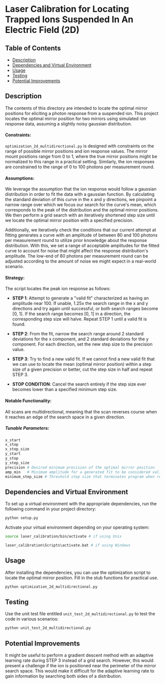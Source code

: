 # Laser Calibration for Locating Trapped Ions Suspended In An Electric Field (2D)

## Table of Contents
- [Description](#description)
- [Dependencies and Virtual Environment](#dependencies-and-virtual-environment)
- [Usage](#usage)
- [Testing](#testing)
- [Potential Improvements](#potential-improvements)

## Description

The contents of this directory are intended to locate the optimal mirror positions for eliciting a photon response from a suspended ion. This project locates the optimal mirror position for two mirrors using simulated ion response data, assuming a slightly noisy gaussian distribution.

#### Constraints:
```optimization_2d_multidirectional.py``` is designed with constraints on the range of possible mirror positions and ion response values. The mirror mount positions range from 0 to 1, where the true mirror positions might be normalized to this range in a practical setting. Similarly, the ion responses are constrained to the range of 0 to 100 photons per measurement round. 

#### Assumptions:
We leverage the assumption that the ion response would follow a gaussian distribution in order to fit the data with a gaussian function. By calculating the standard deviation of this curve in the x and y directions, we pinpoint a narrow range over which we focus our search for the curve's mean, which corresponds to the peak of the distribution and the optimal mirror positions. We then perform a grid search with an iteratively shortened step size until we locate the optimal mirror position with a specified precision. 

Additionally, we iteratively check the conditions that our current attempt at fitting generates a curve with an amplitude of between 80 and 100 photons per measurement round to utilize prior knowledge about the response distribution. With this, we set a range of acceptable amplitudes for the fitted curve to account for noise that might affect the response distribution's amplitude. The low-end of 80 photons per measurement round can be adjusted according to the amount of noise we might expect in a real-world scenario.

#### Strategy:
The script locates the peak ion response as follows:

- **STEP 1**: Attempt to generate a "valid fit" characterized as having an amplitude near 100. If unable, 1.25x the search range in the x and y directions and try again until successful, or both search ranges become [0, 1]. If the search range becomes [0, 1] in a direction, the corresponding step size will halve. Repeat STEP 1 until a valid fit is found. 

- **STEP 2**: From the fit, narrow the search range around 2 standard deviations for the x component, and 2 standard deviations for the y component. For each direction, set the new step size to the precision value.

- **STEP 3**: Try to find a new valid fit. If we cannot find a new valid fit that we can use to locate the mean (optimal mirror position) within a step size of a given precision or better, cut the step size in half and repeat STEP 3. 

- **STOP CONDITION**: Cancel the search entirely if the step size ever becomes lower than a specified minimum step size.

#### Notable Functionality:
All scans are multidirectional, meaning that the scan reverses course when it reaches an edge of the search space in a given direction.

##### Tunable Parameters:
```bash
x_start
x_stop
x_step_size
y_start
y_stop
y_step_size
precision # Desired minimum precision of the optimal mirror position
amp_min   # Minimum amplitude for a generated fit to be considered valid
minimum_step_size # Threshold step size that terminates program when reached
```

## Dependencies and Virtual Environment
To set up a virtual environment with the appropriate dependencies, run the following command in your project directory:
```bash
python setup.py
```

Activate your virtual environment depending on your operating system:
```bash
source laser_calibration/bin/activate # if using Unix
```

```bash
laser_calibration\Scripts\activate.bat # if using Windows
```

## Usage

After installing the dependencies, you can use the optimization script to locate the optimal mirror position. Fill in the stub functions for practical use.
```bash
python optimization_2d_multidirectional.py
```

## Testing

Use the unit test file entitled `unit_test_2d_multidirectional.py` to test the code in various scenarios:
```bash
python unit_test_2d_multidirectional.py
```

## Potential Improvements
It might be useful to perform a gradient descent method with an adaptive learning rate during STEP 3 instead of a grid search. However, this would present a challenge if the ion is positioned near the perimeter of the mirror search space. This would make it difficult for the adaptive learning rate to gain information by searching both sides of a distribution. 
